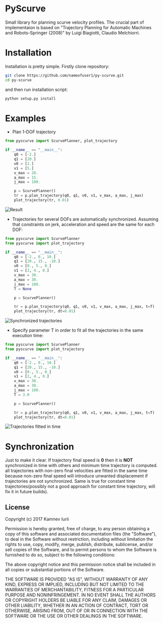 # PyScurve

Small library for planning scurve velocity profiles. The crucial part of implementaion is based on "Trajectory Planning for Automatic Machines and Robots-Springer (2008)" by Luigi Biagiotti, Claudio Melchiorri.

# Installation
Installation is pretty simple. Firstly clone repository:
```sh
git clone https://github.com/nameofuser1/py-scurve.git
cd py-scurve
```
and then run installation script:
```sh
python setup.py install
```

# Examples
- Plan 1-DOF trajectory
```python
from pyscurve import ScurvePlanner, plot_trajectory

if __name__ == "__main__":
    q0 = [-2.]
    q1 = [20.]
    v0 = [1.]
    v1 = [5.]
    v_max = 20.
    a_max = 15.
    j_max = 100.

    p = ScurvePlanner()
    tr = p.plan_trajectory(q0, q1, v0, v1, v_max, a_max, j_max)
    plot_trajectory(tr, 0.01)
```
![Result](docs/figure_0.png)


- Trajectories for several DOFs are automatically synchronized. Assuming that constraints on jerk, acceleration and speed are the same for each DOF:

```python
from pyscurve import ScurvePlanner
from pyscurve import plot_trajectory

if __name__ == "__main__":
    q0 = [-2., 0., 10.]
    q1 = [20., 15., -10.]
    v0 = [0., 5., 0.]
    v1 = [2, 4., 0.]
    v_max = 30.
    a_max = 30.
    j_max = 100.
    T = None

    p = ScurvePlanner()

    tr = p.plan_trajectory(q0, q1, v0, v1, v_max, a_max, j_max, t=T)
    plot_trajectory(tr, dt=0.01)
```
![Synchronized trajectories](docs/figure_1.png)


- Specify parameter T in order to fit all the trajectories in the same execution time:
```python
from pyscurve import ScurvePlanner
from pyscurve import plot_trajectory

if __name__ == "__main__":
    q0 = [-2., 0., 10.]
    q1 = [20., 15., -10.]
    v0 = [0., 5., 0.]
    v1 = [2, 4., 0.]
    v_max = 30.
    a_max = 30.
    j_max = 100.
    T = 3.0

    p = ScurvePlanner()

    tr = p.plan_trajectory(q0, q1, v0, v1, v_max, a_max, j_max, t=T)
    plot_trajectory(tr, dt=0.01)
```
![Trajectories fitted in time](docs/figure_2.png)

# Synchronization
Just to make it clear. If trajectory final speed is **0** then it is **NOT** synchronized in time with others and minimum time trajectory is computed. all trajectories with non-zero final velocities are fitted in the same time because non-zero final speed will introduce unwanted displacement if trajectories are not synchronized. Same is true for constant time trajectories(possibly not a good approach for constant time trajectory, will fix it in future builds).

License
----
Copyright (c) 2017 Kamnev Iurii

Permission is hereby granted, free of charge, to any person obtaining a copy of this software and associated documentation files (the "Software"), to deal in the Software without restriction, including without limitation the rights to use, copy, modify, merge, publish, distribute, sublicense, and/or sell copies of the Software, and to permit persons to whom the Software is furnished to do so, subject to the following conditions:

The above copyright notice and this permission notice shall be included in all copies or substantial portions of the Software.

THE SOFTWARE IS PROVIDED "AS IS", WITHOUT WARRANTY OF ANY KIND, EXPRESS OR IMPLIED, INCLUDING BUT NOT LIMITED TO THE WARRANTIES OF MERCHANTABILITY, FITNESS FOR A PARTICULAR PURPOSE AND NONINFRINGEMENT. IN NO EVENT SHALL THE AUTHORS OR COPYRIGHT HOLDERS BE LIABLE FOR ANY CLAIM, DAMAGES OR OTHER LIABILITY, WHETHER IN AN ACTION OF CONTRACT, TORT OR OTHERWISE, ARISING FROM, OUT OF OR IN CONNECTION WITH THE SOFTWARE OR THE USE OR OTHER DEALINGS IN THE SOFTWARE.

